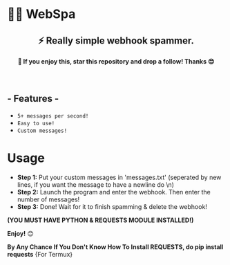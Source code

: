 # 🏴‍☠️ WebSpa
<h2 align="center">⚡ Really simple webhook spammer.</h3>
<h4 align="center">🌟 If you enjoy this, star this repository and drop a follow! Thanks 😊</h3>
<br />
<h2 align="left">- Features -</h3>

* `5+ messages per second!`
* `Easy to use!`
* `Custom messages!`

# Usage
- **Step 1:** Put your custom messages in 'messages.txt' (seperated by new lines, if you want the message to have a newline do \n)
- **Step 2:** Launch the program and enter the webhook. Then enter the number of messages!
- **Step 3:** Done! Wait for it to finish spamming & delete the webhook!

**(YOU MUST HAVE PYTHON & REQUESTS MODULE INSTALLED!)**

**Enjoy!** 😊

**By Any Chance If You Don't Know How To Install REQUESTS, do pip install requests** {For Termux}

